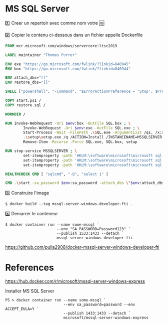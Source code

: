 # MS SQL Server


:one: Creer un repertoir avec comme nom votre :id:

:two: Copier le contenu ci-dessous dans un fichier appelle Dockerfile

```Dockerfile
FROM mcr.microsoft.com/windows/servercore:ltsc2019

LABEL maintainer "Thomas Purrer"

ENV exe "https://go.microsoft.com/fwlink/?linkid=840945"
ENV box "https://go.microsoft.com/fwlink/?linkid=840944"

ENV attach_dbs="[]" 
ENV restore_dbs="[]"

SHELL ["powershell", "-Command", "$ErrorActionPreference = 'Stop'; $ProgressPreference = 'SilentlyContinue';"]

COPY start.ps1 /
COPY restore.sql /

WORKDIR /

RUN Invoke-WebRequest -Uri $env:box -OutFile SQL.box ; \
        Invoke-WebRequest -Uri $env:exe -OutFile SQL.exe ; \
        Start-Process -Wait -FilePath .\SQL.exe -ArgumentList /qs, /x:setup ; \
        .\setup\setup.exe /q /ACTION=Install /INSTANCENAME=MSSQLSERVER /FEATURES=SQLEngine,FullText /UPDATEENABLED=0 /SQLSVCACCOUNT='NT AUTHORITY\System' /SQLSYSADMINACCOUNTS='BUILTIN\ADMINISTRATORS' /TCPENABLED=1 /NPENABLED=0 /IACCEPTSQLSERVERLICENSETERMS ; \
        Remove-Item -Recurse -Force SQL.exe, SQL.box, setup

RUN stop-service MSSQLSERVER ; \
        set-itemproperty -path 'HKLM:\software\microsoft\microsoft sql server\mssql14.MSSQLSERVER\mssqlserver\supersocketnetlib\tcp\ipall' -name tcpdynamicports -value '' ; \
        set-itemproperty -path 'HKLM:\software\microsoft\microsoft sql server\mssql14.MSSQLSERVER\mssqlserver\supersocketnetlib\tcp\ipall' -name tcpport -value 1433 ; \
        set-itemproperty -path 'HKLM:\software\microsoft\microsoft sql server\mssql14.MSSQLSERVER\mssqlserver\' -name LoginMode -value 2 ;

HEALTHCHECK CMD [ "sqlcmd", "-Q", "select 1" ]

CMD .\start -sa_password $env:sa_password -attach_dbs \"$env:attach_dbs\" -restore_dbs \"$env:restore_dbs\" -Verbose
```

:three: Construire l'image

```
$ docker build --tag mssql-server-windows-developer-fti .
```

:four: Demarrer le conteneur

```
$ docker container run --name some-mssql `
                       --env "SA_PASSWORD=Password123" `
                       --publish 1533:1433 --detach `
                       mssql-server-windows-developer-fti
```



https://github.com/pulla2908/docker-mssql-server-windows-developer-fti


# References

https://hub.docker.com/r/microsoft/mssql-server-windows-express

Installer MS SQL Server

```
PS > docker container run --name some-mssql `
                          --env sa_password=password --env ACCEPT_EULA=Y `
                          --publish 1433:1433 --detach `
                          microsoft/mssql-server-windows-express
```
